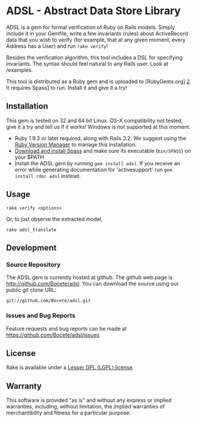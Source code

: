 ADSL - Abstract Data Store Library
=========================================================

ADSL is a gem for formal verification of Ruby on Rails models.  Simply include it in your Gemfile, write a few 
invariants (rules) about ActiveRecord data that you wish to verify (for example, that at any given moment, every
Address has a User) and run `rake verify`!

Besides the verification algorithm, this tool includes a DSL for specifying invariants.  The syntax should feel
natural to any Rails user. Look at /examples.

This tool is distributed as a Ruby gem and is uploaded to [RubyGems.org] [2]. It requires Spass[1] to run. Install
it and give it a try!


Installation
------------

This gem is tested on 32 and 64 bit Linux. OS-X compatibility not tested, give it a try
and tell us if it works! Windows is not supported at this moment.

 - Ruby 1.9.3 or later required, along with Rails 3.2.  We suggest using the [Ruby Version Manager](https://rvm.io/rvm/install/) to manage this installation.
 - [Download and install Spass](http://www.spass-prover.org/download/index.html) and make sure its executable (`bin/SPASS`) on your $PATH
 - Install the ADSL gem by running `gem install adsl`.
   If you receive an error while generating documentation for 'activesupport' run `gem install rdoc adsl` instead.
 
Usage
-----

    rake verify <options>
    
Or, to just observe the extracted model,

    rake adsl_translate

Development
-----------

### Source Repository

The ADSL gem is currently hosted at github. The github web page is http://github.com/Bocete/adsl.
You can download the source using our public git clone URL:

    git://github.com/Bocete/adsl.git

### Issues and Bug Reports

Feature requests and bug reports can be made at https://github.com/Bocete/adsl/issues


License
-------

Rake is available under a [Lesser GPL (LGPL) license](LICENSE).


Warranty
--------

This software is provided "as is" and without any express or
implied warranties, including, without limitation, the implied
warranties of merchantibility and fitness for a particular
purpose.

  [1]: http://www.spass-prover.org/ "Spass"
  [2]: https://rubygems.org/gems/adsl "RubyGems.org"
